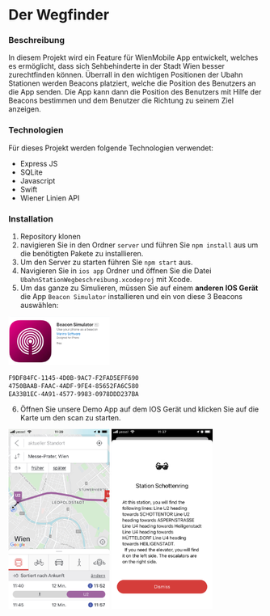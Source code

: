 # Der Wegfinder

### Beschreibung

In diesem Projekt wird ein Feature für WienMobile App entwickelt, welches es ermöglicht, dass sich Sehbehinderte in der Stadt Wien besser zurechtfinden können.
Überrall in den wichtigen Positionen der Ubahn Stationen werden Beacons platziert, welche die Position des Benutzers an die App senden. Die App kann dann die Position des Benutzers mit Hilfe der Beacons bestimmen und dem Benutzer die Richtung zu seinem Ziel anzeigen.

### Technologien

Für dieses Projekt werden folgende Technologien verwendet:

- Express JS
- SQLite
- Javascript
- Swift
- Wiener Linien API

### Installation

1. Repository klonen
2. navigieren Sie in den Ordner `server` und führen Sie `npm install` aus um die benötigten Pakete zu installieren.
3. Um den Server zu starten führen Sie `npm start` aus.
4. Navigieren Sie in `ios app` Ordner und öffnen Sie die Datei `UbahnStationWegbeschreibung.xcodeproj` mit Xcode.
5. Um das ganze zu Simulieren, müssen Sie auf einem **anderen IOS Gerät** die App `Beacon Simulator` installieren und ein von diese 3 Beacons auswählen:

<img src="./images/beaconSimulater.png" width="200px"><img>

```
F9DF84FC-1145-4D0B-9AC7-F2FAD5EFF690
4750BAAB-FAAC-4ADF-9FE4-85652FA6C580
EA33B1EC-4A91-4577-9983-0978DDD237BA
```

6. Öffnen Sie unsere Demo App auf dem IOS Gerät und klicken Sie auf die Karte um den scan zu starten.

<div>
   <img src="./images/start.jpeg" width="200px"><img>
   <img src="./images/readedbeacon.jpeg" width="200px"><img>
<div>
